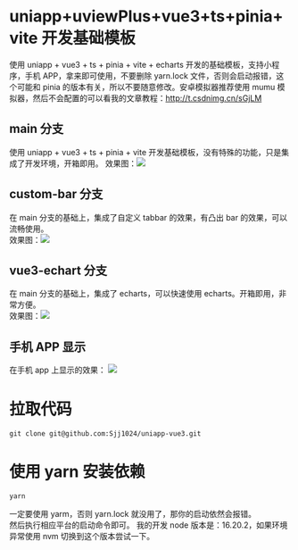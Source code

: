 # uniapp+uviewPlus+vue3+ts+pinia+vite 开发基础模板

使用 uniapp + vue3 + ts + pinia + vite + echarts 开发的基础模板，支持小程序，手机 APP，拿来即可使用，不要删除 yarn.lock 文件，否则会启动报错，这个可能和 pinia 的版本有关，所以不要随意修改。安卓模拟器推荐使用 mumu 模拟器，然后不会配置的可以看我的文章教程：<http://t.csdnimg.cn/sGjLM>

## main 分支

使用 uniapp + vue3 + ts + pinia + vite 开发基础模板，没有特殊的功能，只是集成了开发环境，开箱即用。
效果图：![](https://img-blog.csdnimg.cn/492c7069ba5045c69017f668045af320.png)

## custom-bar 分支

在 main 分支的基础上，集成了自定义 tabbar 的效果，有凸出 bar 的效果，可以流畅使用。  
效果图：![](https://img-blog.csdnimg.cn/0c08188da57d4a139b898b21cf720152.png)

## vue3-echart 分支

在 main 分支的基础上，集成了 echarts，可以快速使用 echarts。开箱即用，非常方便。  
效果图：![](https://img-blog.csdnimg.cn/a2a689bb13ca45c8b6f1bc96d83b86b2.png)

## 手机 APP 显示

在手机 app 上显示的效果：
![](https://img-blog.csdnimg.cn/e1b07b6a67e741fa977b6dbe56f98a23.png)

# 拉取代码

```
git clone git@github.com:Sjj1024/uniapp-vue3.git
```

# 使用 yarn 安装依赖

```
yarn
```

一定要使用 yarm，否则 yarn.lock 就没用了，那你的启动依然会报错。  
然后执行相应平台的启动命令即可。
我的开发 node 版本是：16.20.2，如果环境异常使用 nvm 切换到这个版本尝试一下。
